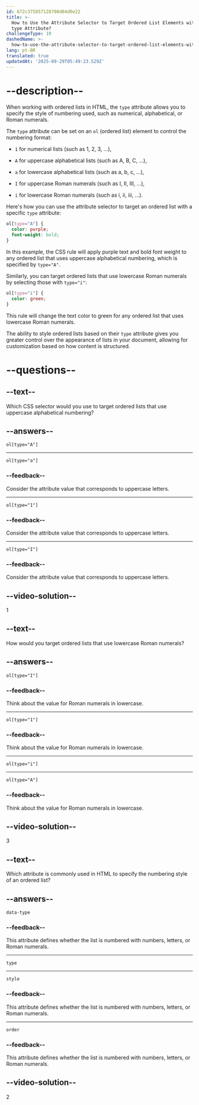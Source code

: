 ```yaml
---
id: 672c375857128708d04d0e22
title: >-
  How to Use the Attribute Selector to Target Ordered List Elements with the
  type Attribute?
challengeType: 19
dashedName: >-
  how-to-use-the-attribute-selector-to-target-ordered-list-elements-with-the-type-attribute
lang: pt-BR
translated: true
updatedAt: '2025-09-29T05:49:23.529Z'
---
```


# --description--

When working with ordered lists in HTML, the `type` attribute allows you to specify the style of numbering used, such as numerical, alphabetical, or Roman numerals. 

The `type` attribute can be set on an `ol` (ordered list) element to control the numbering format:

- `1` for numerical lists (such as 1, 2, 3, ...),

- `A` for uppercase alphabetical lists (such as A, B, C, ...),

- `a` for lowercase alphabetical lists (such as a, b, c, ...),

- `I` for uppercase Roman numerals (such as I, II, III, ...),

- `i` for lowercase Roman numerals (such as i, ii, iii, ...).

Here's how you can use the attribute selector to target an ordered list with a specific `type` attribute:

```css
ol[type="A"] {
  color: purple;
  font-weight: bold;
}
```

In this example, the CSS rule will apply purple text and bold font weight to any ordered list that uses uppercase alphabetical numbering, which is specified by `type="A"`.

Similarly, you can target ordered lists that use lowercase Roman numerals by selecting those with `type="i"`:

```css
ol[type="i"] {
  color: green;
}
```

This rule will change the text color to green for any ordered list that uses lowercase Roman numerals.

The ability to style ordered lists based on their `type` attribute gives you greater control over the appearance of lists in your document, allowing for customization based on how content is structured.

# --questions--

## --text--

Which CSS selector would you use to target ordered lists that use uppercase alphabetical numbering?

## --answers--

`ol[type="A"]`

---

`ol[type="a"]`

### --feedback--

Consider the attribute value that corresponds to uppercase letters.

---

`ol[type="1"]`

### --feedback--

Consider the attribute value that corresponds to uppercase letters.

---

`ol[type="I"]`

### --feedback--

Consider the attribute value that corresponds to uppercase letters.

## --video-solution--

1

## --text--

How would you target ordered lists that use lowercase Roman numerals?

## --answers--

`ol[type="I"]`

### --feedback--

Think about the value for Roman numerals in lowercase.

---

`ol[type="1"]`

### --feedback--

Think about the value for Roman numerals in lowercase.

---

`ol[type="i"]`

---

`ol[type="A"]`

### --feedback--

Think about the value for Roman numerals in lowercase.

## --video-solution--

3

## --text--

Which attribute is commonly used in HTML to specify the numbering style of an ordered list?

## --answers--

`data-type`

### --feedback--

This attribute defines whether the list is numbered with numbers, letters, or Roman numerals.

---

`type`

---

`style`

### --feedback--

This attribute defines whether the list is numbered with numbers, letters, or Roman numerals.

---

`order`

### --feedback--

This attribute defines whether the list is numbered with numbers, letters, or Roman numerals.

## --video-solution--

2
